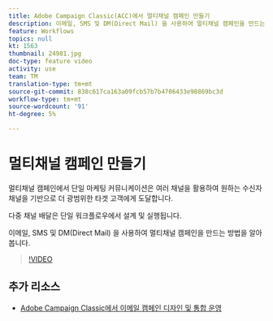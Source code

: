 ```yaml
---
title: Adobe Campaign Classic(ACC)에서 멀티채널 캠페인 만들기
description: 이메일, SMS 및 DM(Direct Mail) 을 사용하여 멀티채널 캠페인을 만드는 방법을 알아봅니다.
feature: Workflows
topics: null
kt: 1563
thumbnail: 24981.jpg
doc-type: feature video
activity: use
team: TM
translation-type: tm+mt
source-git-commit: 838c617ca163a09fcb57b7b4706433e98869bc3d
workflow-type: tm+mt
source-wordcount: '91'
ht-degree: 5%

---
```



# 멀티채널 캠페인 만들기

멀티채널 캠페인에서 단일 마케팅 커뮤니케이션은 여러 채널을 활용하여 원하는 수신자 채널을 기반으로 더 광범위한 타겟 고객에게 도달합니다.

다중 채널 배달은 단일 워크플로우에서 설계 및 실행됩니다.

이메일, SMS 및 DM(Direct Mail) 을 사용하여 멀티채널 캠페인을 만드는 방법을 알아봅니다.

>[!VIDEO](https://video.tv.adobe.com/v/24981?quality=12)

## 추가 리소스

* [Adobe Campaign Classic에서 이메일 캠페인 디자인 및 통합 운영](https://helpx.adobe.com/campaign/classic/how-to/design-orchestrate-email-campaigns-in-campaign-classic.html)

